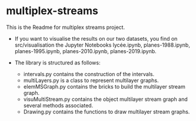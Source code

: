 # multiplex-streams
This is the Readme for multiplex streams project.

- If you want to visualise the results on our two datasets, you find on src/visualisation the Jupyter Notebooks lycée.ipynb, planes-1988.ipynb, planes-1995.ipynb, planes-2010.ipynb, planes-2019.ipynb.

- The library is structured as follows: 
  - intervals.py contains the construction of the intervals.
  - multiLayers.py is a class to represent multilayer graphs.
  - elemMSGraph.py contains the bricks to build the multilayer stream graph.
  - visuMultiStream.py contains the object multilayer stream graph and several methods associated.
  - Drawing.py contains the functions to draw multilayer stream graphs.
